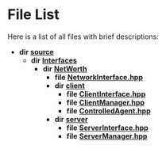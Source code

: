 
# File List

Here is a list of all files with brief descriptions:


* **dir** [**source**](dir_b2f33c71d4aa5e7af42a1ca61ff5af1b.md)     
    * **dir** [**Interfaces**](dir_e52260c07c5ca641bf485ae92612dd08.md)     
        * **dir** [**NetWorth**](dir_0121daa1f68cbca759acb74b3e906cff.md)     
            * **file** [**NetworkInterface.hpp**](_network_interface_8hpp.md)     
            * **dir** [**client**](dir_d63376ef77eb621cc9b73f8097e771f8.md)     
                * **file** [**ClientInterface.hpp**](_client_interface_8hpp.md)     
                * **file** [**ClientManager.hpp**](_client_manager_8hpp.md)     
                * **file** [**ControlledAgent.hpp**](_controlled_agent_8hpp.md)     
            * **dir** [**server**](dir_1ea711888d2c31b2ee5b33ee0d19cbd8.md)     
                * **file** [**ServerInterface.hpp**](_server_interface_8hpp.md)     
                * **file** [**ServerManager.hpp**](_server_manager_8hpp.md)     

